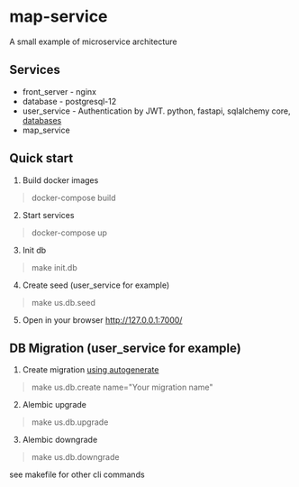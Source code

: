 # map-service
A small example of microservice architecture

## Services
* front_server - nginx
* database - postgresql-12
* user_service - Authentication by JWT. python, fastapi, sqlalchemy core, [databases](https://github.com/encode/databases/)
* map_service

## Quick start
1. Build docker images
> docker-compose build
2. Start services
> docker-compose up
3. Init db
> make init.db
4. Create seed (user_service for example)
> make us.db.seed
5. Open in your browser http://127.0.0.1:7000/

## DB Migration (user_service for example)
1. Create migration [using autogenerate](https://alembic.sqlalchemy.org/en/latest/autogenerate.html)
> make us.db.create name="Your migration name"
2. Alembic upgrade
> make us.db.upgrade
3. Alembic downgrade
> make us.db.downgrade

see makefile for other cli commands
